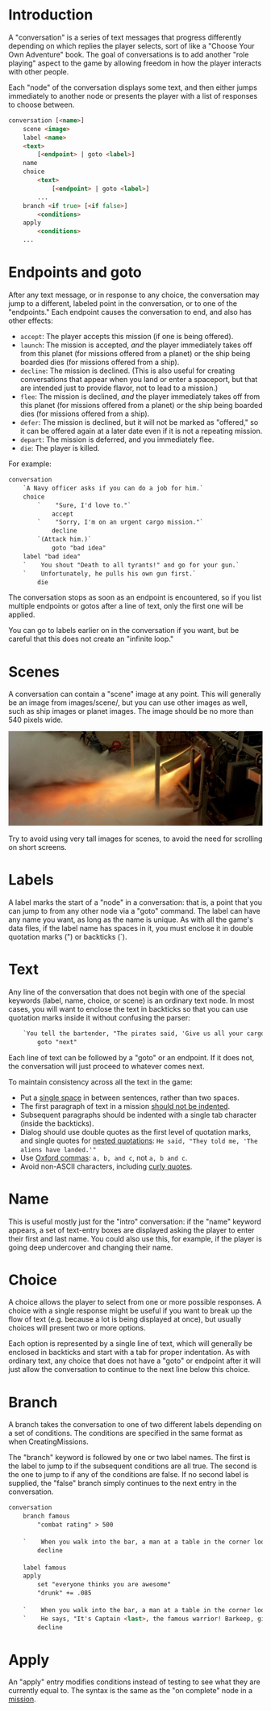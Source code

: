 # Introduction #

A "conversation" is a series of text messages that progress differently depending on which replies the player selects, sort of like a "Choose Your Own Adventure" book. The goal of conversations is to add another "role playing" aspect to the game by allowing freedom in how the player interacts with other people.

Each "node" of the conversation displays some text, and then either jumps immediately to another node or presents the player with a list of responses to choose between.

```html
conversation [<name>]
    scene <image>
    label <name>
    <text>
        [<endpoint> | goto <label>]
    name
    choice
        <text>
            [<endpoint> | goto <label>]
        ...
    branch <if true> [<if false>]
        <conditions>
    apply
        <conditions>
    ...
```

# Endpoints and goto #

After any text message, or in response to any choice, the conversation may jump to a different, labeled point in the conversation, or to one of the "endpoints." Each endpoint causes the conversation to end, and also has other effects:

* `accept`: The player accepts this mission (if one is being offered).
* `launch`: The mission is accepted, _and_ the player immediately takes off from this planet (for missions offered from a planet) or the ship being boarded dies (for missions offered from a ship).
* `decline`: The mission is declined. (This is also useful for creating conversations that appear when you land or enter a spaceport, but that are intended just to provide flavor, not to lead to a mission.)
* `flee`: The mission is declined, _and_ the player immediately takes off from this planet (for missions offered from a planet) or the ship being boarded dies (for missions offered from a ship).
* `defer`: The mission is declined, but it will not be marked as "offered," so it can be offered again at a later date even if it is not a repeating mission.
* `depart`: The mission is deferred, and you immediately flee.
* `die`: The player is killed.

For example:

```html
conversation
    `A Navy officer asks if you can do a job for him.`
    choice
        `    "Sure, I'd love to."`
            accept
        `    "Sorry, I'm on an urgent cargo mission."`
            decline
        `(Attack him.)`
            goto "bad idea"
    label "bad idea"
    `    You shout "Death to all tyrants!" and go for your gun.`
    `    Unfortunately, he pulls his own gun first.`
        die
```

The conversation stops as soon as an endpoint is encountered, so if you list multiple endpoints or gotos after a line of text, only the first one will be applied.

You can go to labels earlier on in the conversation if you want, but be careful that this does not create an "infinite loop."

# Scenes #

A conversation can contain a "scene" image at any point. This will generally be an image from images/scene/, but you can use other images as well, such as ship images or planet images. The image should be no more than 540 pixels wide.

![](https://raw.githubusercontent.com/endless-sky/endless-sky/master/images/scene/engine.jpg)

Try to avoid using very tall images for scenes, to avoid the need for scrolling on short screens.

# Labels #

A label marks the start of a "node" in a conversation: that is, a point that you can jump to from any other node via a "goto" command. The label can have any name you want, as long as the name is unique. As with all the game's data files, if the label name has spaces in it, you must enclose it in double quotation marks (") or backticks (`).

# Text #

Any line of the conversation that does not begin with one of the special keywords (label, name, choice, or scene) is an ordinary text node. In most cases, you will want to enclose the text in backticks so that you can use quotation marks inside it without confusing the parser:

```html
    `You tell the bartender, "The pirates said, 'Give us all your cargo!'"`
        goto "next"
```

Each line of text can be followed by a "goto" or an endpoint. If it does not, the conversation will just proceed to whatever comes next.

To maintain consistency across all the text in the game:

* Put a [single space](https://en.wikipedia.org/wiki/Sentence_spacing) in between sentences, rather than two spaces.
* The first paragraph of text in a mission [should not be indented](http://www.interpretationbydesign.com/?p=5125).
* Subsequent paragraphs should be indented with a single tab character (inside the backticks).
* Dialog should use double quotes as the first level of quotation marks, and single quotes for [nested quotations](https://en.wikipedia.org/wiki/Nested_quotation): `He said, "They told me, 'The aliens have landed.'"`
* Use [Oxford commas](https://en.wikipedia.org/wiki/Serial_comma): `a, b, and c`, not `a, b and c`.
* Avoid non-ASCII characters, including [curly quotes](https://en.wikipedia.org/wiki/Quotation_mark#Quotation_marks_in_English).

# Name #

This is useful mostly just for the "intro" conversation: if the "name" keyword appears, a set of text-entry boxes are displayed asking the player to enter their first and last name. You could also use this, for example, if the player is going deep undercover and changing their name.

# Choice #

A choice allows the player to select from one or more possible responses. A choice with a single response might be useful if you want to break up the flow of text (e.g. because a lot is being displayed at once), but usually choices will present two or more options.

Each option is represented by a single line of text, which will generally be enclosed in backticks and start with a tab for proper indentation. As with ordinary text, any choice that does not have a "goto" or endpoint after it will just allow the conversation to continue to the next line below this choice.

# Branch #

A branch takes the conversation to one of two different labels depending on a set of conditions. The conditions are specified in the same format as when CreatingMissions.

The "branch" keyword is followed by one or two label names. The first is the label to jump to if the subsequent conditions are all true. The second is the one to jump to if any of the conditions are false. If no second label is supplied, the "false" branch simply continues to the next entry in the conversation.

```html
conversation
    branch famous
        "combat rating" > 500
    
    `    When you walk into the bar, a man at a table in the corner looks up, but does not recognize you.`
        decline
    
    label famous
    apply
        set "everyone thinks you are awesome"
        "drunk" += .085
    
    `    When you walk into the bar, a man at a table in the corner looks up and sees you.`
    `    He says, "It's Captain <last>, the famous warrior! Barkeep, give <first> a drink on my tab."`
        decline
```

# Apply #

An "apply" entry modifies conditions instead of testing to see what they are currently equal to. The syntax is the same as the "on complete" node in a [mission](CreatingMissions).